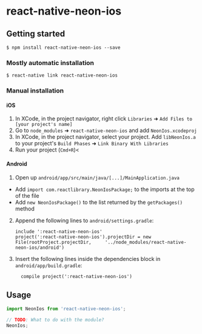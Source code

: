 # react-native-neon-ios

## Getting started

`$ npm install react-native-neon-ios --save`

### Mostly automatic installation

`$ react-native link react-native-neon-ios`

### Manual installation


#### iOS

1. In XCode, in the project navigator, right click `Libraries` ➜ `Add Files to [your project's name]`
2. Go to `node_modules` ➜ `react-native-neon-ios` and add `NeonIos.xcodeproj`
3. In XCode, in the project navigator, select your project. Add `libNeonIos.a` to your project's `Build Phases` ➜ `Link Binary With Libraries`
4. Run your project (`Cmd+R`)<

#### Android

1. Open up `android/app/src/main/java/[...]/MainApplication.java`
  - Add `import com.reactlibrary.NeonIosPackage;` to the imports at the top of the file
  - Add `new NeonIosPackage()` to the list returned by the `getPackages()` method
2. Append the following lines to `android/settings.gradle`:
  	```
  	include ':react-native-neon-ios'
  	project(':react-native-neon-ios').projectDir = new File(rootProject.projectDir, 	'../node_modules/react-native-neon-ios/android')
  	```
3. Insert the following lines inside the dependencies block in `android/app/build.gradle`:
  	```
      compile project(':react-native-neon-ios')
  	```


## Usage
```javascript
import NeonIos from 'react-native-neon-ios';

// TODO: What to do with the module?
NeonIos;
```
